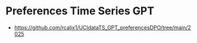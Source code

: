 # Preferences Time Series GPT

* https://github.com/rcalix1/UCIdataTS_GPT_preferencesDPO/tree/main/2025
